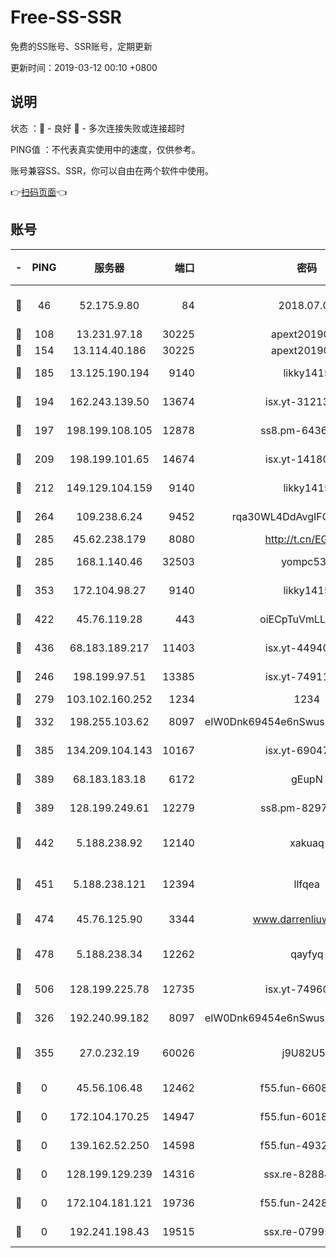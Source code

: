 # Free-SS-SSR

免费的SS账号、SSR账号，定期更新

更新时间：2019-03-12 00:10 +0800

## 说明

状态     ：🙂 - 良好 🙁 - 多次连接失败或连接超时

PING值   ：不代表真实使用中的速度，仅供参考。

账号兼容SS、SSR，你可以自由在两个软件中使用。

👉[扫码页面](https://liesauer.github.io/Free-SS-SSR/)👈

## 账号

|-|PING|服务器|端口|密码|加密方式|区域|
|:----:|:----:|:-----:|-----:|:----:|:----:|:----:|
|🙂|46|52.175.9.80|84|2018.07.07|chacha20-ietf-poly1305|HK|
|🙂|108|13.231.97.18|30225|apext2019006|chacha20|JP|
|🙂|154|13.114.40.186|30225|apext2019006|chacha20|JP|
|🙂|185|13.125.190.194|9140|likky1415|aes-256-cfb|KR|
|🙂|194|162.243.139.50|13674|isx.yt-31213260|aes-256-cfb|US|
|🙂|197|198.199.108.105|12878|ss8.pm-64367919|aes-256-cfb|US|
|🙂|209|198.199.101.65|14674|isx.yt-14180175|aes-256-cfb|US|
|🙂|212|149.129.104.159|9140|likky1415|aes-256-cfb|HK|
|🙂|264|109.238.6.24|9452|rqa30WL4DdAvgIFG6Fs3znzTa|aes-256-cfb|FR|
|🙂|285|45.62.238.179|8080|http://t.cn/EGJIyrl|rc4-md5|CA|
|🙂|285|168.1.140.46|32503|yompc535|aes-256-cfb|AU|
|🙂|353|172.104.98.27|9140|likky1415|aes-256-cfb|JP|
|🙂|422|45.76.119.28|443|oiECpTuVmLLxk4Ts|aes-256-cfb|AU|
|🙂|436|68.183.189.217|11403|isx.yt-44940799|aes-256-cfb|SG|
|🙂|246|198.199.97.51|13385|isx.yt-74911301|aes-256-cfb|US|
|🙂|279|103.102.160.252|1234|1234|rc4-md5|JP|
|🙂|332|198.255.103.62|8097|eIW0Dnk69454e6nSwuspv9DmS201tQ0D|aes-256-cfb|US|
|🙂|385|134.209.104.143|10167|isx.yt-69047403|aes-256-cfb|SG|
|🙂|389|68.183.183.18|6172|gEupN|aes-256-cfb|SG|
|🙂|389|128.199.249.61|12279|ss8.pm-82976192|aes-256-cfb|SG|
|🙂|442|5.188.238.92|12140|xakuaq|chacha20-ietf-poly1305|BR|
|🙂|451|5.188.238.121|12394|llfqea|chacha20-ietf-poly1305|BR|
|🙂|474|45.76.125.90|3344|www.darrenliuwei.com|aes-256-cfb|AU|
|🙂|478|5.188.238.34|12262|qayfyq|chacha20-ietf-poly1305|BR|
|🙂|506|128.199.225.78|12735|isx.yt-74960078|aes-256-cfb|SG|
|🙁|326|192.240.99.182|8097|eIW0Dnk69454e6nSwuspv9DmS201tQ0D|aes-256-cfb|US|
|🙁|355|27.0.232.19|60026|j9U82U53|xchacha20-ietf-poly1305|HK|
|🙁|0|45.56.106.48|12462|f55.fun-66086122|aes-256-cfb|US|
|🙁|0|172.104.170.25|14947|f55.fun-60187573|aes-256-cfb|SG|
|🙁|0|139.162.52.250|14598|f55.fun-49326639|aes-256-cfb|SG|
|🙁|0|128.199.129.239|14316|ssx.re-82884853|aes-256-cfb|SG|
|🙁|0|172.104.181.121|19736|f55.fun-24285581|aes-256-cfb|SG|
|🙁|0|192.241.198.43|19515|ssx.re-07995804|aes-256-cfb|US|
